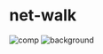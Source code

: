 # net-walk

![comp](https://user-images.githubusercontent.com/73470193/191527134-8ecb6340-9f0b-4738-a8e1-400e0fab7b00.png)
![background](https://user-images.githubusercontent.com/73470193/191527224-b3ea6d34-3370-4ef1-af01-8daa312b2232.png)
